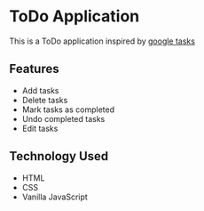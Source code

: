 ﻿# ToDo Application

This is a ToDo application inspired by [google tasks](https://assistant.google.com/tasks)

## Features
- Add tasks
- Delete tasks
- Mark tasks as completed
- Undo completed tasks
- Edit tasks

## Technology Used
- HTML
- CSS
- Vanilla JavaScript


